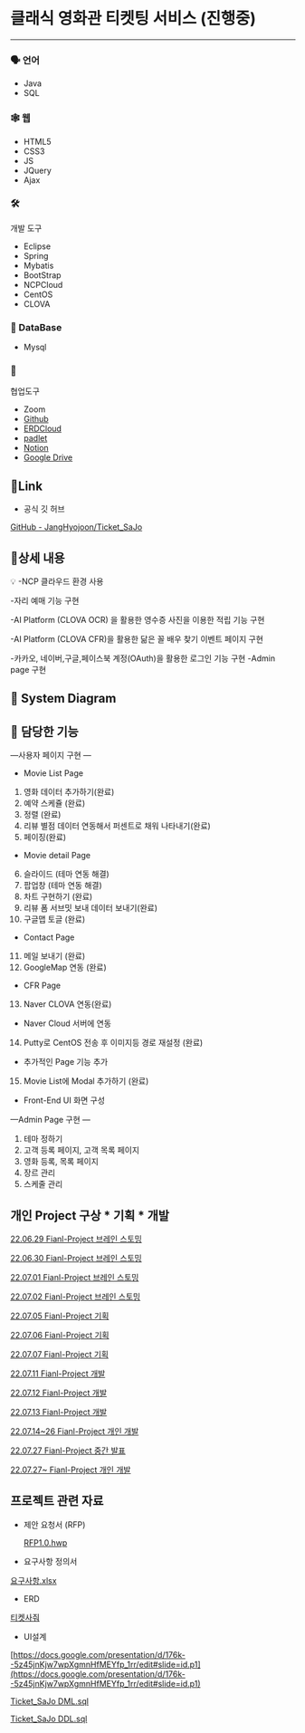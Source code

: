 # 클래식 영화관 티켓팅 서비스 (진행중)

---

### 🗣️ 언어

- Java
- SQL

### 🕸️ 웹

- HTML5
- CSS3
- JS
- JQuery
- Ajax

### 🛠️ 
개발 도구

- Eclipse
- Spring
- Mybatis
- BootStrap
- NCPCloud
- CentOS
- CLOVA

### 💽 DataBase

- Mysql

### 🔱 
협업도구

- Zoom
- [Github](https://github.com/JangHyojoon/Ticket_SaJo)
- [ERDCloud](https://www.erdcloud.com/d/Gb6vzq6LdsJjFpduL)
- [padlet](https://padlet.com/tidnjrk010/obsul80ccbcf9wkt)
- [Notion](%E1%84%8F%E1%85%B3%E1%86%AF%E1%84%85%E1%85%A2%E1%84%89%E1%85%B5%E1%86%A8%20%E1%84%8B%E1%85%A7%E1%86%BC%E1%84%92%E1%85%AA%E1%84%80%E1%85%AA%E1%86%AB%20%E1%84%90%E1%85%B5%E1%84%8F%E1%85%A6%E1%86%BA%E1%84%90%E1%85%B5%E1%86%BC%20%E1%84%89%E1%85%A5%E1%84%87%E1%85%B5%E1%84%89%E1%85%B3%20(%E1%84%8C%E1%85%B5%E1%86%AB%E1%84%92%E1%85%A2%E1%86%BC%E1%84%8C%E1%85%AE%E1%86%BC)%205312ea98a9ef47848084dbadc15f798a.md)
- [Google Drive](https://drive.google.com/drive/folders/1KqV5xriKfJpFU2fumNHDf0K5bqJl6GD6)

## 🔗Link

- 공식 깃 허브

[GitHub - JangHyojoon/Ticket_SaJo](https://github.com/JangHyojoon/Ticket_SaJo)

## 📄상세 내용

<aside>
💡 -NCP 클라우드 환경 사용

-자리 예매 기능 구현

-AI Platform (CLOVA OCR) 을 활용한 영수증 사진을 이용한 적립 기능 구현

-AI Platform (CLOVA CFR)을 활용한 닮은 꼴 배우 찾기 이벤트 페이지 구현

-카카오, 네이버,구글,페이스북 계정(OAuth)을 활용한 로그인 기능 구현
-Admin page 구현

</aside>

## 🌲 System Diagram



## 🧺 담당한 기능

—사용자 페이지 구현 —

- Movie List Page
1. 영화 데이터 추가하기(완료)
2. 예약 스케쥴 (완료)
3. 정렬 (완료)
4. 리뷰 별점 데이터 연동해서 퍼센트로 채워 나타내기(완료)
5. 페이징(완료)
- Movie detail Page
6. 슬라이드 (테마 연동 해결)
7. 팝업창 (테마 연동 해결)
8. 차트 구현하기 (완료)
9. 리뷰 폼 서브밋 보내 데이터 보내기(완료)
10. 구글맵 토글 (완료)
- Contact Page
11. 메일 보내기 (완료)
12. GoogleMap 연동 (완료)
- CFR Page
13. Naver CLOVA 연동(완료)
- Naver Cloud 서버에 연동
14. Putty로 CentOS 전송 후 이미지등 경로 재설정 (완료)
- 추가적인 Page 기능 추가
15. Movie List에 Modal 추가하기 (완료)
- Front-End UI 화면 구성

—Admin Page 구현 —
1. 테마 정하기
2. 고객 등록 페이지, 고객 목록 페이지
3. 영화 등록, 목록 페이지
4. 장르 관리
5. 스케줄 관리

## 개인 Project 구상 * 기획 * 개발

[22.06.29 Fianl-Project 브레인 스토밍 ](%E1%84%8F%E1%85%B3%E1%86%AF%E1%84%85%E1%85%A2%E1%84%89%E1%85%B5%E1%86%A8%20%E1%84%8B%E1%85%A7%E1%86%BC%E1%84%92%E1%85%AA%E1%84%80%E1%85%AA%E1%86%AB%20%E1%84%90%E1%85%B5%E1%84%8F%E1%85%A6%E1%86%BA%E1%84%90%E1%85%B5%E1%86%BC%20%E1%84%89%E1%85%A5%E1%84%87%E1%85%B5%E1%84%89%E1%85%B3%20(%E1%84%8C%E1%85%B5%E1%86%AB%E1%84%92%E1%85%A2%E1%86%BC%E1%84%8C%E1%85%AE%E1%86%BC)%205312ea98a9ef47848084dbadc15f798a/22%2006%2029%20Fianl-Project%20%E1%84%87%E1%85%B3%E1%84%85%E1%85%A6%E1%84%8B%E1%85%B5%E1%86%AB%20%E1%84%89%E1%85%B3%E1%84%90%E1%85%A9%E1%84%86%E1%85%B5%E1%86%BC%20b98452bc0af74afd835fa6bf8d34e5e2.md)

[22.06.30 Fianl-Project 브레인 스토밍 ](%E1%84%8F%E1%85%B3%E1%86%AF%E1%84%85%E1%85%A2%E1%84%89%E1%85%B5%E1%86%A8%20%E1%84%8B%E1%85%A7%E1%86%BC%E1%84%92%E1%85%AA%E1%84%80%E1%85%AA%E1%86%AB%20%E1%84%90%E1%85%B5%E1%84%8F%E1%85%A6%E1%86%BA%E1%84%90%E1%85%B5%E1%86%BC%20%E1%84%89%E1%85%A5%E1%84%87%E1%85%B5%E1%84%89%E1%85%B3%20(%E1%84%8C%E1%85%B5%E1%86%AB%E1%84%92%E1%85%A2%E1%86%BC%E1%84%8C%E1%85%AE%E1%86%BC)%205312ea98a9ef47848084dbadc15f798a/22%2006%2030%20Fianl-Project%20%E1%84%87%E1%85%B3%E1%84%85%E1%85%A6%E1%84%8B%E1%85%B5%E1%86%AB%20%E1%84%89%E1%85%B3%E1%84%90%E1%85%A9%E1%84%86%E1%85%B5%E1%86%BC%20abc6e7955a5544a988e48eec545c32cf.md)

[22.07.01 Fianl-Project 브레인 스토밍 ](%E1%84%8F%E1%85%B3%E1%86%AF%E1%84%85%E1%85%A2%E1%84%89%E1%85%B5%E1%86%A8%20%E1%84%8B%E1%85%A7%E1%86%BC%E1%84%92%E1%85%AA%E1%84%80%E1%85%AA%E1%86%AB%20%E1%84%90%E1%85%B5%E1%84%8F%E1%85%A6%E1%86%BA%E1%84%90%E1%85%B5%E1%86%BC%20%E1%84%89%E1%85%A5%E1%84%87%E1%85%B5%E1%84%89%E1%85%B3%20(%E1%84%8C%E1%85%B5%E1%86%AB%E1%84%92%E1%85%A2%E1%86%BC%E1%84%8C%E1%85%AE%E1%86%BC)%205312ea98a9ef47848084dbadc15f798a/22%2007%2001%20Fianl-Project%20%E1%84%87%E1%85%B3%E1%84%85%E1%85%A6%E1%84%8B%E1%85%B5%E1%86%AB%20%E1%84%89%E1%85%B3%E1%84%90%E1%85%A9%E1%84%86%E1%85%B5%E1%86%BC%207a72bf721ef54315927b774b57edf40d.md)

[22.07.02 Fianl-Project 브레인 스토밍 ](%E1%84%8F%E1%85%B3%E1%86%AF%E1%84%85%E1%85%A2%E1%84%89%E1%85%B5%E1%86%A8%20%E1%84%8B%E1%85%A7%E1%86%BC%E1%84%92%E1%85%AA%E1%84%80%E1%85%AA%E1%86%AB%20%E1%84%90%E1%85%B5%E1%84%8F%E1%85%A6%E1%86%BA%E1%84%90%E1%85%B5%E1%86%BC%20%E1%84%89%E1%85%A5%E1%84%87%E1%85%B5%E1%84%89%E1%85%B3%20(%E1%84%8C%E1%85%B5%E1%86%AB%E1%84%92%E1%85%A2%E1%86%BC%E1%84%8C%E1%85%AE%E1%86%BC)%205312ea98a9ef47848084dbadc15f798a/22%2007%2002%20Fianl-Project%20%E1%84%87%E1%85%B3%E1%84%85%E1%85%A6%E1%84%8B%E1%85%B5%E1%86%AB%20%E1%84%89%E1%85%B3%E1%84%90%E1%85%A9%E1%84%86%E1%85%B5%E1%86%BC%200c36e71b783747a1a8bdf2560d8f8e99.md)

[22.07.05 Fianl-Project 기획 ](%E1%84%8F%E1%85%B3%E1%86%AF%E1%84%85%E1%85%A2%E1%84%89%E1%85%B5%E1%86%A8%20%E1%84%8B%E1%85%A7%E1%86%BC%E1%84%92%E1%85%AA%E1%84%80%E1%85%AA%E1%86%AB%20%E1%84%90%E1%85%B5%E1%84%8F%E1%85%A6%E1%86%BA%E1%84%90%E1%85%B5%E1%86%BC%20%E1%84%89%E1%85%A5%E1%84%87%E1%85%B5%E1%84%89%E1%85%B3%20(%E1%84%8C%E1%85%B5%E1%86%AB%E1%84%92%E1%85%A2%E1%86%BC%E1%84%8C%E1%85%AE%E1%86%BC)%205312ea98a9ef47848084dbadc15f798a/22%2007%2005%20Fianl-Project%20%E1%84%80%E1%85%B5%E1%84%92%E1%85%AC%E1%86%A8%2016258b58906b4fbab9e6dd1b5769fd5c.md)

[22.07.06 Fianl-Project 기획 ](%E1%84%8F%E1%85%B3%E1%86%AF%E1%84%85%E1%85%A2%E1%84%89%E1%85%B5%E1%86%A8%20%E1%84%8B%E1%85%A7%E1%86%BC%E1%84%92%E1%85%AA%E1%84%80%E1%85%AA%E1%86%AB%20%E1%84%90%E1%85%B5%E1%84%8F%E1%85%A6%E1%86%BA%E1%84%90%E1%85%B5%E1%86%BC%20%E1%84%89%E1%85%A5%E1%84%87%E1%85%B5%E1%84%89%E1%85%B3%20(%E1%84%8C%E1%85%B5%E1%86%AB%E1%84%92%E1%85%A2%E1%86%BC%E1%84%8C%E1%85%AE%E1%86%BC)%205312ea98a9ef47848084dbadc15f798a/22%2007%2006%20Fianl-Project%20%E1%84%80%E1%85%B5%E1%84%92%E1%85%AC%E1%86%A8%20f5e617d0db9444f39747c6d54013155e.md)

[22.07.07 Fianl-Project 기획 ](%E1%84%8F%E1%85%B3%E1%86%AF%E1%84%85%E1%85%A2%E1%84%89%E1%85%B5%E1%86%A8%20%E1%84%8B%E1%85%A7%E1%86%BC%E1%84%92%E1%85%AA%E1%84%80%E1%85%AA%E1%86%AB%20%E1%84%90%E1%85%B5%E1%84%8F%E1%85%A6%E1%86%BA%E1%84%90%E1%85%B5%E1%86%BC%20%E1%84%89%E1%85%A5%E1%84%87%E1%85%B5%E1%84%89%E1%85%B3%20(%E1%84%8C%E1%85%B5%E1%86%AB%E1%84%92%E1%85%A2%E1%86%BC%E1%84%8C%E1%85%AE%E1%86%BC)%205312ea98a9ef47848084dbadc15f798a/22%2007%2007%20Fianl-Project%20%E1%84%80%E1%85%B5%E1%84%92%E1%85%AC%E1%86%A8%202a657f69b6604e1795677485595659ad.md)

[22.07.11 Fianl-Project 개발](%E1%84%8F%E1%85%B3%E1%86%AF%E1%84%85%E1%85%A2%E1%84%89%E1%85%B5%E1%86%A8%20%E1%84%8B%E1%85%A7%E1%86%BC%E1%84%92%E1%85%AA%E1%84%80%E1%85%AA%E1%86%AB%20%E1%84%90%E1%85%B5%E1%84%8F%E1%85%A6%E1%86%BA%E1%84%90%E1%85%B5%E1%86%BC%20%E1%84%89%E1%85%A5%E1%84%87%E1%85%B5%E1%84%89%E1%85%B3%20(%E1%84%8C%E1%85%B5%E1%86%AB%E1%84%92%E1%85%A2%E1%86%BC%E1%84%8C%E1%85%AE%E1%86%BC)%205312ea98a9ef47848084dbadc15f798a/22%2007%2011%20Fianl-Project%20%E1%84%80%E1%85%A2%E1%84%87%E1%85%A1%E1%86%AF%209a45a15ac2ad4e65a93faf32d55df557.md)

[22.07.12 Fianl-Project 개발](%E1%84%8F%E1%85%B3%E1%86%AF%E1%84%85%E1%85%A2%E1%84%89%E1%85%B5%E1%86%A8%20%E1%84%8B%E1%85%A7%E1%86%BC%E1%84%92%E1%85%AA%E1%84%80%E1%85%AA%E1%86%AB%20%E1%84%90%E1%85%B5%E1%84%8F%E1%85%A6%E1%86%BA%E1%84%90%E1%85%B5%E1%86%BC%20%E1%84%89%E1%85%A5%E1%84%87%E1%85%B5%E1%84%89%E1%85%B3%20(%E1%84%8C%E1%85%B5%E1%86%AB%E1%84%92%E1%85%A2%E1%86%BC%E1%84%8C%E1%85%AE%E1%86%BC)%205312ea98a9ef47848084dbadc15f798a/22%2007%2012%20Fianl-Project%20%E1%84%80%E1%85%A2%E1%84%87%E1%85%A1%E1%86%AF%209f5837db2d22435094580f64be59ba83.md)

[22.07.13 Fianl-Project 개발](%E1%84%8F%E1%85%B3%E1%86%AF%E1%84%85%E1%85%A2%E1%84%89%E1%85%B5%E1%86%A8%20%E1%84%8B%E1%85%A7%E1%86%BC%E1%84%92%E1%85%AA%E1%84%80%E1%85%AA%E1%86%AB%20%E1%84%90%E1%85%B5%E1%84%8F%E1%85%A6%E1%86%BA%E1%84%90%E1%85%B5%E1%86%BC%20%E1%84%89%E1%85%A5%E1%84%87%E1%85%B5%E1%84%89%E1%85%B3%20(%E1%84%8C%E1%85%B5%E1%86%AB%E1%84%92%E1%85%A2%E1%86%BC%E1%84%8C%E1%85%AE%E1%86%BC)%205312ea98a9ef47848084dbadc15f798a/22%2007%2013%20Fianl-Project%20%E1%84%80%E1%85%A2%E1%84%87%E1%85%A1%E1%86%AF%20973adbae0f6f481b9c72ce5abb97ad20.md)

[22.07.14~26 Fianl-Project 개인 개발](%E1%84%8F%E1%85%B3%E1%86%AF%E1%84%85%E1%85%A2%E1%84%89%E1%85%B5%E1%86%A8%20%E1%84%8B%E1%85%A7%E1%86%BC%E1%84%92%E1%85%AA%E1%84%80%E1%85%AA%E1%86%AB%20%E1%84%90%E1%85%B5%E1%84%8F%E1%85%A6%E1%86%BA%E1%84%90%E1%85%B5%E1%86%BC%20%E1%84%89%E1%85%A5%E1%84%87%E1%85%B5%E1%84%89%E1%85%B3%20(%E1%84%8C%E1%85%B5%E1%86%AB%E1%84%92%E1%85%A2%E1%86%BC%E1%84%8C%E1%85%AE%E1%86%BC)%205312ea98a9ef47848084dbadc15f798a/22%2007%2014~26%20Fianl-Project%20%E1%84%80%E1%85%A2%E1%84%8B%E1%85%B5%E1%86%AB%20%E1%84%80%E1%85%A2%E1%84%87%E1%85%A1%E1%86%AF%20fc97fd6b8bee4f74a0c5e9bcb8f00a47.md)

[22.07.27 Fianl-Project 중간 발표](%E1%84%8F%E1%85%B3%E1%86%AF%E1%84%85%E1%85%A2%E1%84%89%E1%85%B5%E1%86%A8%20%E1%84%8B%E1%85%A7%E1%86%BC%E1%84%92%E1%85%AA%E1%84%80%E1%85%AA%E1%86%AB%20%E1%84%90%E1%85%B5%E1%84%8F%E1%85%A6%E1%86%BA%E1%84%90%E1%85%B5%E1%86%BC%20%E1%84%89%E1%85%A5%E1%84%87%E1%85%B5%E1%84%89%E1%85%B3%20(%E1%84%8C%E1%85%B5%E1%86%AB%E1%84%92%E1%85%A2%E1%86%BC%E1%84%8C%E1%85%AE%E1%86%BC)%205312ea98a9ef47848084dbadc15f798a/22%2007%2027%20Fianl-Project%20%E1%84%8C%E1%85%AE%E1%86%BC%E1%84%80%E1%85%A1%E1%86%AB%20%E1%84%87%E1%85%A1%E1%86%AF%E1%84%91%E1%85%AD%204474808c18b2492b8dd8c7447b3ec536.md)

[22.07.27~ Fianl-Project 개인 개발](%E1%84%8F%E1%85%B3%E1%86%AF%E1%84%85%E1%85%A2%E1%84%89%E1%85%B5%E1%86%A8%20%E1%84%8B%E1%85%A7%E1%86%BC%E1%84%92%E1%85%AA%E1%84%80%E1%85%AA%E1%86%AB%20%E1%84%90%E1%85%B5%E1%84%8F%E1%85%A6%E1%86%BA%E1%84%90%E1%85%B5%E1%86%BC%20%E1%84%89%E1%85%A5%E1%84%87%E1%85%B5%E1%84%89%E1%85%B3%20(%E1%84%8C%E1%85%B5%E1%86%AB%E1%84%92%E1%85%A2%E1%86%BC%E1%84%8C%E1%85%AE%E1%86%BC)%205312ea98a9ef47848084dbadc15f798a/22%2007%2027~%20Fianl-Project%20%E1%84%80%E1%85%A2%E1%84%8B%E1%85%B5%E1%86%AB%20%E1%84%80%E1%85%A2%E1%84%87%E1%85%A1%E1%86%AF%2068d360fd2857453a86db09389ee39914.md)

## 프로젝트 관련 자료

- 제안 요청서 (RFP)
  
    [RFP1.0.hwp](%E1%84%8F%E1%85%B3%E1%86%AF%E1%84%85%E1%85%A2%E1%84%89%E1%85%B5%E1%86%A8%20%E1%84%8B%E1%85%A7%E1%86%BC%E1%84%92%E1%85%AA%E1%84%80%E1%85%AA%E1%86%AB%20%E1%84%90%E1%85%B5%E1%84%8F%E1%85%A6%E1%86%BA%E1%84%90%E1%85%B5%E1%86%BC%20%E1%84%89%E1%85%A5%E1%84%87%E1%85%B5%E1%84%89%E1%85%B3%20(%E1%84%8C%E1%85%B5%E1%86%AB%E1%84%92%E1%85%A2%E1%86%BC%E1%84%8C%E1%85%AE%E1%86%BC)%205312ea98a9ef47848084dbadc15f798a/RFP1.0.hwp)
    
- 요구사항 정의서

[요구사항.xlsx](https://docs.google.com/spreadsheets/d/1zxziyQmYhLGoes65Drm3nR-ITSRQ8t1O/edit?usp=drive_web&ouid=105051611234612731581&rtpof=true)

- ERD

[티켓사줘](https://www.erdcloud.com/d/Gb6vzq6LdsJjFpduL)

- UI설계

[https://docs.google.com/presentation/d/176k--5z45jnKjw7wpXgmnHfMEYfp_1rr/edit#slide=id.p1](https://docs.google.com/presentation/d/176k--5z45jnKjw7wpXgmnHfMEYfp_1rr/edit#slide=id.p1)

[Ticket_SaJo DML.sql](%E1%84%8F%E1%85%B3%E1%86%AF%E1%84%85%E1%85%A2%E1%84%89%E1%85%B5%E1%86%A8%20%E1%84%8B%E1%85%A7%E1%86%BC%E1%84%92%E1%85%AA%E1%84%80%E1%85%AA%E1%86%AB%20%E1%84%90%E1%85%B5%E1%84%8F%E1%85%A6%E1%86%BA%E1%84%90%E1%85%B5%E1%86%BC%20%E1%84%89%E1%85%A5%E1%84%87%E1%85%B5%E1%84%89%E1%85%B3%20(%E1%84%8C%E1%85%B5%E1%86%AB%E1%84%92%E1%85%A2%E1%86%BC%E1%84%8C%E1%85%AE%E1%86%BC)%205312ea98a9ef47848084dbadc15f798a/Ticket_SaJo_DML.sql)

[Ticket_SaJo DDL.sql](%E1%84%8F%E1%85%B3%E1%86%AF%E1%84%85%E1%85%A2%E1%84%89%E1%85%B5%E1%86%A8%20%E1%84%8B%E1%85%A7%E1%86%BC%E1%84%92%E1%85%AA%E1%84%80%E1%85%AA%E1%86%AB%20%E1%84%90%E1%85%B5%E1%84%8F%E1%85%A6%E1%86%BA%E1%84%90%E1%85%B5%E1%86%BC%20%E1%84%89%E1%85%A5%E1%84%87%E1%85%B5%E1%84%89%E1%85%B3%20(%E1%84%8C%E1%85%B5%E1%86%AB%E1%84%92%E1%85%A2%E1%86%BC%E1%84%8C%E1%85%AE%E1%86%BC)%205312ea98a9ef47848084dbadc15f798a/Ticket_SaJo_DDL.sql)